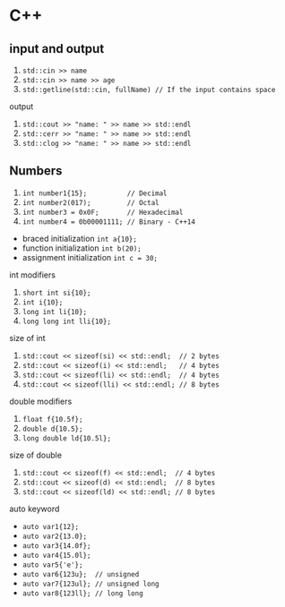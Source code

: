 # C++

## input and output

1. `std::cin >> name`
1. `std::cin >> name >> age`
1. `std::getline(std::cin, fullName) // If the input contains space`

output

1. `std::cout >> "name: " >> name >> std::endl`
1. `std::cerr >> "name: " >> name >> std::endl`
1. `std::clog >> "name: " >> name >> std::endl`

## Numbers

1. `int number1{15};          // Decimal`
2. `int number2(017);         // Octal`
3. `int number3 = 0x0F;       // Hexadecimal`
4. `int number4 = 0b00001111; // Binary - C++14`

-   braced initialization `int a{10};`
-   function initialization `int b(20);`
-   assignment initialization `int c = 30;`

int modifiers

1. `short int si{10};`
1. `int i{10};`
1. `long int li{10};`
1. `long long int lli{10};`

size of int

1. `std::cout << sizeof(si) << std::endl;  // 2 bytes`
1. `std::cout << sizeof(i) << std::endl;   // 4 bytes`
1. `std::cout << sizeof(li) << std::endl;  // 4 bytes`
1. `std::cout << sizeof(lli) << std::endl; // 8 bytes`

double modifiers

1. `float f{10.5f};`
1. `double d{10.5};`
1. `long double ld{10.5l};`

size of double

1. `std::cout << sizeof(f) << std::endl;  // 4 bytes`
1. `std::cout << sizeof(d) << std::endl;  // 8 bytes`
1. `std::cout << sizeof(ld) << std::endl; // 8 bytes`

auto keyword

-   `auto var1{12};`
-   `auto var2{13.0};`
-   `auto var3{14.0f};`
-   `auto var4{15.0l};`
-   `auto var5{'e'};`
-   `auto var6{123u};  // unsigned`
-   `auto var7{123ul}; // unsigned long`
-   `auto var8{123ll}; // long long`
